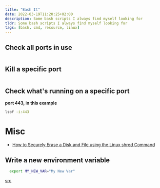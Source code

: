 ```yaml
---
title: "Bash It"
date: 2022-03-19T11:20:25+02:00
description: Some bash scripts I always find myself looking for
tldr: Some bash scripts I always find myself looking for
tags: [bash, cmd, resource, linux]
---
```


## Check all ports in use

```bash

```

## Kill a specific port

```bash

```

## Check what's running on a specific port
**port 443, in this example**

```bash
lsof -i:443
```

# Misc
- [How to Securely Erase a Disk and File using the Linux shred Command](https://www.freecodecamp.org/news/securely-erasing-a-disk-and-file-using-linux-command-shred/)

## Write a new environment variable

```bash
  export MY_NEW_VAR="My New Var"
```
[src](https://linuxize.com/post/how-to-set-and-list-environment-variables-in-linux/)